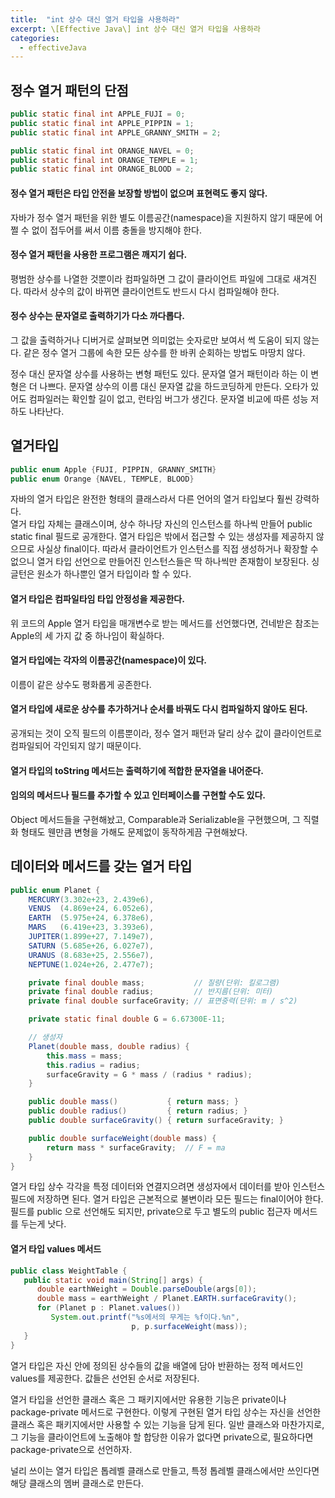 ```yaml
---
title:  "int 상수 대신 열거 타입을 사용하라"
excerpt: \[Effective Java\] int 상수 대신 열거 타입을 사용하라
categories:
  - effectiveJava
---
```


## 정수 열거 패턴의 단점
  
```java
public static final int APPLE_FUJI = 0;
public static final int APPLE_PIPPIN = 1;
public static final int APPLE_GRANNY_SMITH = 2;

public static final int ORANGE_NAVEL = 0;
public static final int ORANGE_TEMPLE = 1;
public static final int ORANGE_BLOOD = 2;
```  

#### 정수 열거 패턴은 타입 안전을 보장할 방법이 없으며 표현력도 좋지 않다.
자바가 정수 열거 패턴을 위한 별도 이름공간(namespace)을 지원하지 않기 때문에 어쩔 수 없이 접두어를 써서 이름 충돌을 방지해야 한다.  

#### 정수 열거 패턴을 사용한 프로그램은 깨지기 쉽다.
평범한 상수를 나열한 것뿐이라 컴파일하면 그 값이 클라이언트 파일에 그대로 새겨진다. 따라서 상수의 값이 바뀌면 클라이언트도 반드시 다시 컴파일해야 한다.

#### 정수 상수는 문자열로 출력하기가 다소 까다롭다.
그 값을 출력하거나 디버거로 살펴보면 의미없는 숫자로만 보여서 썩 도움이 되지 않는다. 같은 정수 열거 그룹에 속한 모든 상수를 한 바퀴 순회하는 방법도 마땅치 않다.  

정수 대신 문자열 상수를 사용하는 변형 패턴도 있다. 문자열 열거 패턴이라 하는 이 변형은 더 나쁘다. 문자열 상수의 이름 대신 문자열 값을 하드코딩하게 만든다. 오타가 있어도 컴파일러는 확인할 길이 없고, 런타임 버그가 생긴다. 문자열 비교에 따른 성능 저하도 나타난다.

## 열거타입

  
```java
public enum Apple {FUJI, PIPPIN, GRANNY_SMITH}
public enum Orange {NAVEL, TEMPLE, BLOOD}
```  

자바의 열거 타입은 완전한 형태의 클래스라서 다른 언어의 열거 타입보다 훨씬 강력하다.  
열거 타입 자체는 클래스이며, 상수 하나당 자신의 인스턴스를 하나씩 만들어 public static final 필드로 공개한다. 열거 타입은 밖에서 접근할 수 있는 생성자를 제공하지 않으므로 사실상 final이다. 따라서 클라이언트가 인스턴스를 직접 생성하거나 확장할 수 없으니 열거 타입 선언으로 만들어진 인스턴스들은 딱 하나씩만 존재함이 보장된다. 싱글턴은 원소가 하나뿐인 열거 타입이라 할 수 있다.  

#### 열거 타입은 컴파일타임 타입 안정성을 제공한다.

위 코드의 Apple 열거 타입을 매개변수로 받는 메서드를 선언했다면, 건네받은 참조는 Apple의 세 가지 값 중 하나임이 확실하다.

#### 열거 타입에는 각자의 이름공간(namespace)이 있다.
이름이 같은 상수도 평화롭게 공존한다. 

#### 열거 타입에 새로운 상수를 추가하거나 순서를 바꿔도 다시 컴파일하지 않아도 된다.
공개되는 것이 오직 필드의 이름뿐이라, 정수 열거 패턴과 달리 상수 값이 클라이언트로 컴파일되어 각인되지 않기 때문이다.

#### 열거 타입의 toString 메서드는 출력하기에 적합한 문자열을 내어준다.

#### 임의의 메서드나 필드를 추가할 수 있고 인터페이스를 구현할 수도 있다.
Object 메서드들을 구현해놨고, Comparable과 Serializable을 구현했으며, 그 직렬화 형태도 웬만큼 변형을 가해도 문제없이 동작하게끔 구현해놨다.


## 데이터와 메서드를 갖는 열거 타입


```java
public enum Planet {
    MERCURY(3.302e+23, 2.439e6),
    VENUS  (4.869e+24, 6.052e6),
    EARTH  (5.975e+24, 6.378e6),
    MARS   (6.419e+23, 3.393e6),
    JUPITER(1.899e+27, 7.149e7),
    SATURN (5.685e+26, 6.027e7),
    URANUS (8.683e+25, 2.556e7),
    NEPTUNE(1.024e+26, 2.477e7);

    private final double mass;           // 질량(단위: 킬로그램)
    private final double radius;         // 반지름(단위: 미터)
    private final double surfaceGravity; // 표면중력(단위: m / s^2)

    private static final double G = 6.67300E-11;

    // 생성자
    Planet(double mass, double radius) {
        this.mass = mass;
        this.radius = radius;
        surfaceGravity = G * mass / (radius * radius);
    }

    public double mass()           { return mass; }
    public double radius()         { return radius; }
    public double surfaceGravity() { return surfaceGravity; }

    public double surfaceWeight(double mass) {
        return mass * surfaceGravity;  // F = ma
    }
}
```  

열거 타입 상수 각각을 특정 데이터와 연결지으려면 생성자에서 데이터를 받아 인스턴스 필드에 저장하면 된다. 열거 타입은 근본적으로 불변이라 모든 필드는 final이어야 한다. 필드를 public 으로 선언해도 되지만, private으로 두고 별도의 public 접근자 메서드를 두는게 낫다.

#### 열거 타입 values 메서드
  
```java
public class WeightTable {
   public static void main(String[] args) {
      double earthWeight = Double.parseDouble(args[0]);
      double mass = earthWeight / Planet.EARTH.surfaceGravity();
      for (Planet p : Planet.values())
         System.out.printf("%s에서의 무게는 %f이다.%n",
                           p, p.surfaceWeight(mass));
   }
}
```  
열거 타입은 자신 안에 정의된 상수들의 값을 배열에 담아 반환하는 정적 메서드인 values를 제공한다. 값들은 선언된 순서로 저장된다.

열거 타입을 선언한 클래스 혹은 그 패키지에서만 유용한 기능은 private이나 package-private 메서드로 구현한다. 이렇게 구현된 열거 타입 상수는 자신을 선언한 클래스 혹은 패키지에서만 사용할 수 있는 기능을 담게 된다. 일반 클래스와 마찬가지로, 그 기능을 클라이언트에 노출해야 할 합당한 이유가 없다면 private으로, 필요하다면 package-private으로 선언하자.  

널리 쓰이는 열거 타입은 톱레벨 클래스로 만들고, 특정 톱레벨 클래스에서만 쓰인다면 해당 클래스의 멤버 클래스로 만든다.


